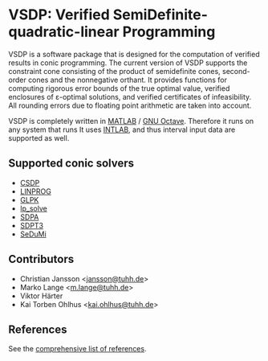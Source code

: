 # VSDP: Verified SemiDefinite-quadratic-linear Programming

VSDP is a software package that is designed for the computation of verified
results in conic programming.  The current version of VSDP supports the
constraint cone consisting of the product of semidefinite cones, second-order
cones and the nonnegative orthant.  It provides functions for computing
rigorous error bounds of the true optimal value, verified enclosures of
ε-optimal  solutions, and verified certificates of infeasibility.  All rounding
errors due to floating point arithmetic are taken into account.

VSDP is completely written in [MATLAB](https://www.mathworks.com) /
[GNU Octave](https://www.gnu.org/software/octave).  Therefore it runs on any
system that runs  It uses
[INTLAB](http://www.ti3.tuhh.de/rump/intlab), and thus interval input data are
supported as well.



## Supported conic solvers

- [CSDP](https://projects.coin-or.org/Csdp)
- [LINPROG](https://www.mathworks.com/help/optim/ug/linprog.html)
- [GLPK](https://www.gnu.org/software/glpk/)
- [lp_solve](https://lpsolve.sourceforge.io)
- [SDPA](https://sdpa.sourceforge.io)
- [SDPT3](https://github.com/sqlp/sdpt3)
- [SeDuMi](https://github.com/sqlp/sedumi)



## Contributors

- Christian Jansson <<jansson@tuhh.de>>
- Marko Lange <<m.lange@tuhh.de>>
- Viktor Härter
- Kai Torben Ohlhus <<kai.ohlhus@tuhh.de>>


## References

See the [comprehensive list of references](https://vsdp.github.io/references).
